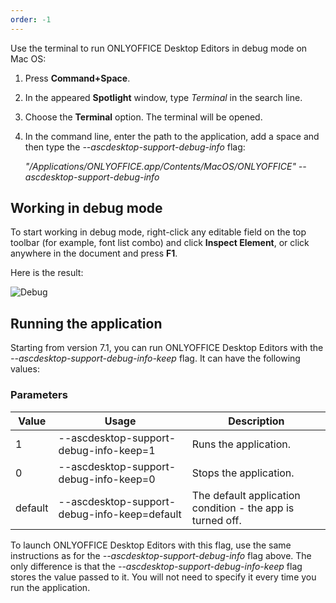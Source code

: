 ```yaml
---
order: -1
---
```


Use the terminal to run ONLYOFFICE Desktop Editors in debug mode on Mac OS:

1. Press **Command+Space**.

2. In the appeared **Spotlight** window, type *Terminal* in the search line.

3. Choose the **Terminal** option. The terminal will be opened.

4. In the command line, enter the path to the application, add a space and then type the *--ascdesktop-support-debug-info* flag:

   *"/Applications/ONLYOFFICE.app/Contents/MacOS/ONLYOFFICE" --ascdesktop-support-debug-info*

## Working in debug mode

To start working in debug mode, right-click any editable field on the top toolbar (for example, font list combo) and click **Inspect Element**, or click anywhere in the document and press **F1**.

Here is the result:

![Debug](/assets/images/desktop/debugging.png)

## Running the application

Starting from version 7.1, you can run ONLYOFFICE Desktop Editors with the *--ascdesktop-support-debug-info-keep* flag. It can have the following values:

### Parameters

| Value   | Usage                                        | Description                                                |
| ------- | -------------------------------------------- | ---------------------------------------------------------- |
| 1       | --ascdesktop-support-debug-info-keep=1       | Runs the application.                                      |
| 0       | --ascdesktop-support-debug-info-keep=0       | Stops the application.                                     |
| default | --ascdesktop-support-debug-info-keep=default | The default application condition - the app is turned off. |

To launch ONLYOFFICE Desktop Editors with this flag, use the same instructions as for the *--ascdesktop-support-debug-info* flag above. The only difference is that the *--ascdesktop-support-debug-info-keep* flag stores the value passed to it. You will not need to specify it every time you run the application.
